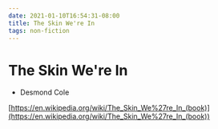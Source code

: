 ```yaml
---
date: 2021-01-10T16:54:31-08:00
title: The Skin We're In
tags: non-fiction
---
```


# The Skin We're In
- Desmond Cole

[https://en.wikipedia.org/wiki/The_Skin_We%27re_In_(book)](https://en.wikipedia.org/wiki/The_Skin_We%27re_In_(book))
